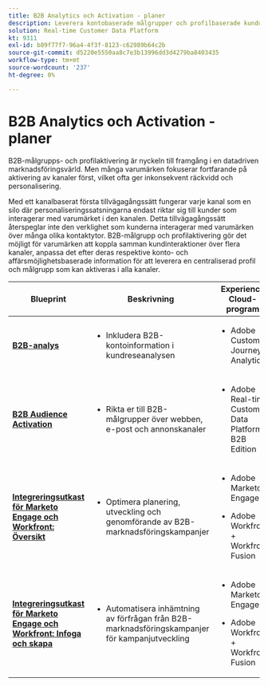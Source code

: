 ```yaml
---
title: B2B Analytics och Activation - planer
description: Leverera kontobaserade målgrupper och profilbaserade kundupplevelser med Real-time Customer Data Platform.
solution: Real-time Customer Data Platform
kt: 9311
exl-id: b89f77f7-96a4-4f3f-8123-c62989b64c2b
source-git-commit: d5220e5550aa8c7e3b13996dd3d4279ba8403435
workflow-type: tm+mt
source-wordcount: '237'
ht-degree: 0%

---
```


# B2B Analytics och Activation - planer

B2B-målgrupps- och profilaktivering är nyckeln till framgång i en datadriven marknadsföringsvärld. Men många varumärken fokuserar fortfarande på aktivering av kanaler först, vilket ofta ger inkonsekvent räckvidd och personalisering.

Med ett kanalbaserat första tillvägagångssätt fungerar varje kanal som en silo där personaliseringssatsningarna endast riktar sig till kunder som interagerar med varumärket i den kanalen. Detta tillvägagångssätt återspeglar inte den verklighet som kunderna interagerar med varumärken över många olika kontaktytor. B2B-målgrupp och profilaktivering gör det möjligt för varumärken att koppla samman kundinteraktioner över flera kanaler, anpassa det efter deras respektive konto- och affärsmöjlighetsbaserade information för att leverera en centraliserad profil och målgrupp som kan aktiveras i alla kanaler.

| Blueprint | Beskrivning | Experience Cloud-program |
|---|---|---|
| **[B2B-analys](https://experienceleague.adobe.com/docs/analytics-platform/using/cja-usecases/b2b.html)** | <ul><li>Inkludera B2B-kontoinformation i kundreseanalysen</li></ul> | <ul><li>Adobe Customer Journey Analytics</li></ul> |
| **[B2B Audience Activation](b2bactivation.md)** | <ul><li>Rikta er till B2B-målgrupper över webben, e-post och annonskanaler</li></ul> | <ul><li>Adobe Real-time Customer Data Platform B2B Edition</li></ul> |
| **[Integreringsutkast för Marketo Engage och Workfront: Översikt](/help/blueprints/b2b/marketo-engage-and-workfront-integration-blueprint/overview.md)** | <ul><li>Optimera planering, utveckling och genomförande av B2B-marknadsföringskampanjer</li></ul> | <ul><li>Adobe Marketo Engage</li></ul><ul><li>Adobe Workfront + Workfront Fusion</li></ul> |
| **[Integreringsutkast för Marketo Engage och Workfront: Infoga och skapa](/help/blueprints/b2b/marketo-engage-and-workfront-integration-blueprint/intake-and-create.md)** | <ul><li>Automatisera inhämtning av förfrågan från B2B-marknadsföringskampanjer för kampanjutveckling</li></ul> | <ul><li>Adobe Marketo Engage</li></ul><ul><li>Adobe Workfront + Workfront Fusion</li></ul> |
